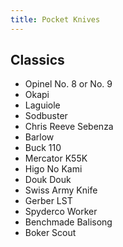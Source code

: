 ```yaml
---
title: Pocket Knives
---
```


## Classics
- Opinel No. 8 or No. 9
- Okapi
- Laguiole
- Sodbuster
- Chris Reeve Sebenza
- Barlow
- Buck 110
- Mercator K55K
- Higo No Kami
- Douk Douk
- Swiss Army Knife
- Gerber LST
- Spyderco Worker
- Benchmade Balisong
- Boker Scout
